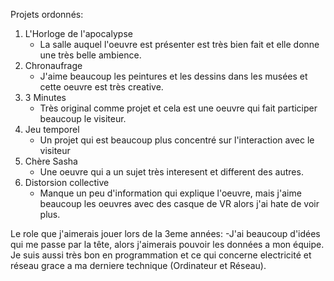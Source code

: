 Projets ordonnés: 
1. L'Horloge de l'apocalypse
     - La salle auquel l'oeuvre est présenter est très bien fait et elle donne une très belle ambience.
3. Chronaufrage
     - J'aime beaucoup les peintures et les dessins dans les musées et cette oeuvre est très creative.
5. 3 Minutes
     - Très original comme projet et cela est une oeuvre qui fait participer beaucoup le visiteur.
7. Jeu temporel
     - Un projet qui est beaucoup plus concentré sur l'interaction avec le visiteur 
9. Chère Sasha
     - Une oeuvre qui a un sujet très interesent et different des autres.
9. Distorsion collective
     - Manque un peu d'information qui explique l'oeuvre, mais j'aime beaucoup les oeuvres avec des casque de VR alors j'ai hate de voir plus. 

Le role que j'aimerais jouer lors de la 3eme années:
     -J'ai beaucoup d'idées qui me passe par la tête, alors j'aimerais pouvoir les données a mon équipe. Je suis aussi très bon en programmation et ce qui concerne electricité et réseau grace a ma derniere technique (Ordinateur et Réseau).
